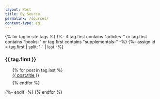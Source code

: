 ```yaml
---
layout: Post
title: By Source
permalink: /sources/
content-type: eg
---
```


{% for tag in site.tags %}
  {%- if tag.first contains "articles-" or tag.first contains "books-" or tag.first contains "supplementals-" -%}
  {%- assign id = tag.first | split: '-' | last -%}
  <h3 id="{{ id }}">{{ tag.first }}</h3>
  <ul class="">
      {% for post in tag.last %}
        <li id="" style="padding-bottom: 0.6em; list-style: none;"><a href="{{ post.url }}">{{ post.title }}</a></li>
      {% endfor %}
  </ul>
  {%- endif -%}
{% endfor %}
